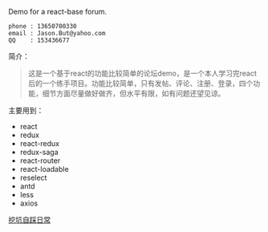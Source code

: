 Demo for a react-base forum.


```
phone : 13650700330
email : Jason.But@yahoo.com
QQ    : 153436677
```



简介：
>   这是一个基于react的功能比较简单的论坛demo，是一个本人学习完react后的一个练手项目。功能比较简单，只有发帖、评论、注册、登录，四个功能，细节方面尽量做好做齐，但水平有限，如有问题还望见谅。
    
    
主要用到：
* react
* redux
* react-redux
* redux-saga
* react-router
* react-loadable
* reselect
* antd
* less
* axios


[挖坑自踩日常](./UPDATE.md)
